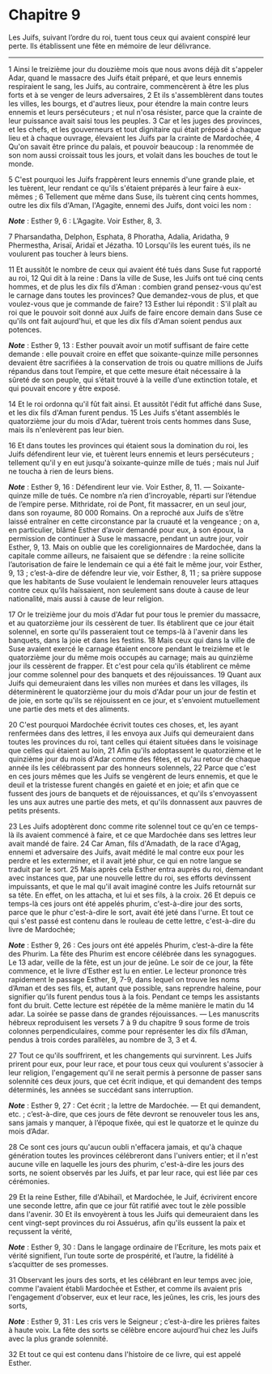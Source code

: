 # Chapitre 9

Les Juifs, suivant l’ordre du roi, tuent tous ceux qui avaient conspiré leur perte.
Ils établissent une fête en mémoire de leur délivrance.

***

1 Ainsi le treizième jour du douzième mois que nous avons déjà dit s'appeler Adar, quand le massacre des Juifs était préparé, et que leurs ennemis respiraient le sang, les Juifs, au contraire, commencèrent à être les plus forts et à se venger de leurs adversaires, 2 Et ils s'assemblèrent dans toutes les villes, les bourgs, et d'autres lieux, pour étendre la main contre leurs ennemis et leurs persécuteurs ; et nul n'osa résister, parce que la crainte de leur puissance avait saisi tous les peuples. 3 Car et les juges des provinces, et les chefs, et les gouverneurs et tout dignitaire qui était préposé à chaque lieu et à chaque ouvrage, élevaient les Juifs par la crainte de Mardochée, 4 Qu'on savait être prince du palais, et pouvoir beaucoup : la renommée de son nom aussi croissait tous les jours, et volait dans les bouches de tout le monde.


5 C'est pourquoi les Juifs frappèrent leurs ennemis d'une grande plaie, et les tuèrent, leur rendant ce qu'ils s'étaient préparés à leur faire à eux-mêmes ; 6 Tellement que même dans Suse, ils tuèrent cinq cents hommes, outre les dix fils d'Aman, l'Agagite, ennemi des Juifs, dont voici les nom :

***Note*** :  Esther 9, 6 : L’Agagite. Voir Esther, 8, 3.

7 Pharsandatha, Delphon, Esphata, 8 Phoratha, Adalia, Aridatha, 9 Phermestha, Arisaï, Aridaï et Jézatha. 10 Lorsqu'ils les eurent tués, ils ne voulurent pas toucher à leurs biens.


11 Et aussitôt le nombre de ceux qui avaient été tués dans Suse fut rapporté au roi, 12 Qui dit à la reine : Dans la ville de Suse, les Juifs ont tué cinq cents hommes, et de plus les dix fils d'Aman : combien grand pensez-vous qu'est le carnage dans toutes les provinces? Que demandez-vous de plus, et que voulez-vous que je commande de faire? 13 Esther lui répondit : S'il plaît au roi que le pouvoir soit donné aux Juifs de faire encore demain dans Suse ce qu'ils ont fait aujourd'hui, et que les dix fils d'Aman soient pendus aux potences.

***Note*** :  Esther 9, 13 : Esther pouvait avoir un motif suffisant de faire cette demande : elle pouvait croire en effet que soixante-quinze mille personnes devaient être sacrifiées à la conservation de trois ou quatre millions de Juifs répandus dans tout l’empire, et que cette mesure était nécessaire à la sûreté de son peuple, qui s’était trouvé à la veille d’une extinction totale, et qui pouvait encore y être exposé.

14 Et le roi ordonna qu'il fût fait ainsi. Et aussitôt l'édit fut affiché dans Suse, et les dix fils d'Aman furent pendus. 15 Les Juifs s'étant assemblés le quatorzième jour du mois d'Adar, tuèrent trois cents hommes dans Suse, mais ils n'enlevèrent pas leur bien.


16 Et dans toutes les provinces qui étaient sous la domination du roi, les Juifs défendirent leur vie, et tuèrent leurs ennemis et leurs persécuteurs ; tellement qu'il y en eut jusqu'à soixante-quinze mille de tués ; mais nul Juif ne toucha à rien de leurs biens.

***Note*** :  Esther 9, 16 : Défendirent leur vie. Voir Esther, 8, 11. ― Soixante-quinze mille de tués. Ce nombre n’a rien d’incroyable, réparti sur l’étendue de l’empire perse. Mithridate, roi de Pont, fit massacrer, en un seul jour, dans son royaume, 80 000 Romains. On a reproché aux Juifs de s’être laissé entraîner en cette circonstance par la cruauté et la vengeance ; on a, en particulier, blâmé Esther d’avoir demandé pour eux, à son époux, la permission de continuer à Suse le massacre, pendant un autre jour, voir Esther, 9, 13. Mais on oublie que les coreligionnaires de Mardochée, dans la capitale comme ailleurs, ne faisaient que se défendre : la reine sollicite l’autorisation de faire le lendemain ce qui a été fait le même jour, voir Esther, 9, 13 ; c’est-à-dire de défendre leur vie, voir Esther, 8, 11 ; sa prière suppose que les habitants de Suse voulaient le lendemain renouveler leurs attaques contre ceux qu’ils haïssaient, non seulement sans doute à cause de leur nationalité, mais aussi à cause de leur
religion.


17 Or le treizième jour du mois d'Adar fut pour tous le premier du massacre, et au quatorzième jour ils cessèrent de tuer. Ils établirent que ce jour était solennel, en sorte qu'ils passeraient tout ce temps-là à l'avenir dans les banquets, dans la joie et dans les festins. 18 Mais ceux qui dans la ville de Suse avaient exercé le carnage étaient encore pendant le treizième et le quatorzième jour du même mois occupés au carnage; mais au quinzième jour ils cessèrent de frapper. Et c'est pour cela qu'ils établirent ce même jour comme solennel pour des banquets et des réjouissances. 19 Quant aux Juifs qui demeuraient dans les villes non murées et dans les villages, ils déterminèrent le quatorzième jour du mois d'Adar pour un jour de festin et de joie, en sorte qu'ils se réjouissent en ce jour, et s'envoient mutuellement une partie des mets et des aliments.


20 C'est pourquoi Mardochée écrivit toutes ces choses, et, les ayant renfermées dans des lettres, il les envoya aux Juifs qui demeuraient dans toutes les provinces du roi, tant celles qui étaient situées dans le voisinage que celles qui étaient au loin, 21 Afin qu'ils adoptassent le quatorzième et le quinzième jour du mois d'Adar comme des fêtes, et qu'au retour de chaque année ils les célébrassent par des honneurs solennels, 22 Parce que c'est en ces jours mêmes que les Juifs se vengèrent de leurs ennemis, et que le deuil et la tristesse furent changés en gaieté et en joie; et afin que ce fussent des jours de banquets et de réjouissances, et qu'ils s'envoyassent les uns aux autres une partie des mets, et qu'ils donnassent aux pauvres de petits présents.


23 Les Juifs adoptèrent donc comme rite solennel tout ce qu'en ce temps-là ils avaient commencé à faire, et ce que Mardochée dans ses lettres leur avait mandé de faire. 24 Car Aman, fils d'Amadath, de la race d'Agag, ennemi et adversaire des Juifs, avait médité le mal contre eux pour les perdre et les exterminer, et il avait jeté phur, ce qui en notre langue se traduit par le sort. 25 Mais après cela Esther entra auprès du roi, demandant avec instances que, par une nouvelle lettre du roi, ses efforts devinssent impuissants, et que le mal qu'il avait imaginé contre les Juifs retournât sur sa tête. En effet, on les attacha, et lui et ses fils, à la croix. 26 Et depuis ce temps-là ces jours ont été appelés phurim, c'est-à-dire jour des sorts, parce que le phur c'est-à-dire le sort, avait été jeté dans l'urne. Et tout ce qui s'est passé est contenu dans le rouleau de cette lettre, c'est-à-dire du livre de Mardochée;

***Note*** :  Esther 9, 26 : Ces jours ont été appelés Phurim, c’est-à-dire la fête des Phurim. La fête des Phurim est encore célébrée dans les synagogues. Le 13 adar, veille de la fête, est un jour de jeûne. Le soir de ce jour, la fête commence, et le livre d’Esther est lu en entier. Le lecteur prononce très rapidement le passage Esther, 9, 7-9, dans lequel on trouve les noms d’Aman et des ses fils, et, autant que possible, sans reprendre haleine, pour signifier qu’ils furent pendus tous à la fois. Pendant ce temps les assistants font du bruit. Cette lecture est répétée de la même manière le matin du 14 adar. La soirée se passe dans de grandes réjouissances. ― Les manuscrits hébreux reproduisent les versets 7 à 9 du chapitre 9 sous forme de trois colonnes perpendiculaires, comme pour représenter les dix fils d’Aman, pendus à trois cordes parallèles, au nombre de 3, 3 et 4.

27 Tout ce qu'ils souffrirent, et les changements qui survinrent. Les Juifs prirent pour eux, pour leur race, et pour tous ceux qui voulurent s'associer à leur religion, l'engagement qu'il ne serait permis à personne de passer sans solennité ces deux jours, que cet écrit indique, et qui demandent des temps déterminés, les années se succédant sans interruption.

***Note*** :  Esther 9, 27 : Cet écrit ; la lettre de Mardochée. ― Et qui demandent, etc. ; c’est-à-dire, que ces jours de fête devront se renouveler tous les ans, sans jamais y manquer, à l’époque fixée, qui est le quatorze et le quinze du mois d’Adar.

28 Ce sont ces jours qu'aucun oubli n'effacera jamais, et qu'à chaque génération toutes les provinces célébreront dans l'univers entier; et il n'est aucune ville en laquelle les jours des phurim, c'est-à-dire les jours des sorts, ne soient observés par les Juifs, et par leur race, qui est liée par ces cérémonies.


29 Et la reine Esther, fille d'Abihaïl, et Mardochée, le Juif, écrivirent encore une seconde lettre, afin que ce jour fût ratifié avec tout le zèle possible dans l'avenir. 30 Et ils envoyèrent à tous les Juifs qui demeuraient dans les cent vingt-sept provinces du roi Assuérus, afin qu'ils eussent la paix et reçussent la vérité,

***Note*** :  Esther 9, 30 : Dans le langage ordinaire de l’Ecriture, les mots paix et vérité signifient, l’un toute sorte de prospérité, et l’autre, la fidélité à s’acquitter de ses promesses.

31 Observant les jours des sorts, et les célébrant en leur temps avec joie, comme l'avaient établi Mardochée et Esther, et comme ils avaient pris l'engagement d'observer, eux et leur race, les jeûnes, les cris, les jours des sorts,

***Note*** :  Esther 9, 31 : Les cris vers le Seigneur ; c’est-à-dire les prières faites à haute voix. La fête des sorts se célèbre encore aujourd’hui chez les Juifs avec la plus grande solennité.

32 Et tout ce qui est contenu dans l'histoire de ce livre, qui est appelé Esther.

